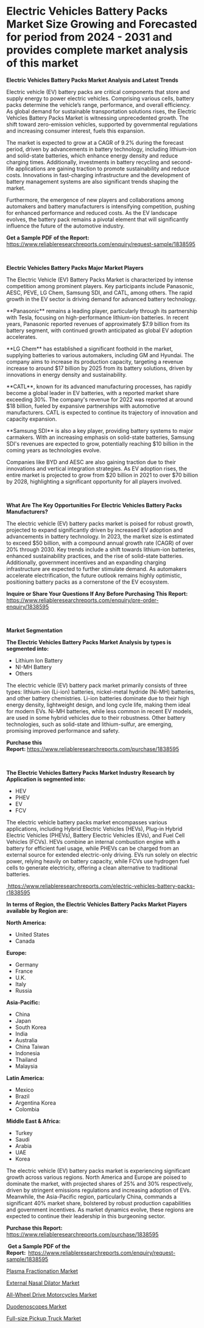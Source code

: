 <p><h1>Electric Vehicles Battery Packs Market Size Growing and Forecasted for period from 2024 - 2031 and provides complete market analysis of this market</h1></p><p><strong>Electric Vehicles Battery Packs Market Analysis and Latest Trends</strong></p>
<p><p>Electric vehicle (EV) battery packs are critical components that store and supply energy to power electric vehicles. Comprising various cells, battery packs determine the vehicle’s range, performance, and overall efficiency. As global demand for sustainable transportation solutions rises, the Electric Vehicles Battery Packs Market is witnessing unprecedented growth. The shift toward zero-emission vehicles, supported by governmental regulations and increasing consumer interest, fuels this expansion.</p><p>The market is expected to grow at a CAGR of 9.2% during the forecast period, driven by advancements in battery technology, including lithium-ion and solid-state batteries, which enhance energy density and reduce charging times. Additionally, investments in battery recycling and second-life applications are gaining traction to promote sustainability and reduce costs. Innovations in fast-charging infrastructure and the development of battery management systems are also significant trends shaping the market.</p><p>Furthermore, the emergence of new players and collaborations among automakers and battery manufacturers is intensifying competition, pushing for enhanced performance and reduced costs. As the EV landscape evolves, the battery pack remains a pivotal element that will significantly influence the future of the automotive industry.</p></p>
<p><strong>Get a Sample PDF of the Report:&nbsp;</strong> <a href="https://www.reliableresearchreports.com/enquiry/request-sample/1838595?utm_campaign=4&utm_medium=2&utm_source=Github&utm_content=ia&utm_term=04112024&utm_id=electric-vehicles-battery-packs">https://www.reliableresearchreports.com/enquiry/request-sample/1838595</a></p>
<p>&nbsp;</p>
<p><strong>Electric Vehicles Battery Packs Major Market Players</strong></p>
<p><p>The Electric Vehicle (EV) Battery Packs Market is characterized by intense competition among prominent players. Key participants include Panasonic, AESC, PEVE, LG Chem, Samsung SDI, and CATL, among others. The rapid growth in the EV sector is driving demand for advanced battery technology.</p><p>**Panasonic** remains a leading player, particularly through its partnership with Tesla, focusing on high-performance lithium-ion batteries. In recent years, Panasonic reported revenues of approximately $7.9 billion from its battery segment, with continued growth anticipated as global EV adoption accelerates.</p><p>**LG Chem** has established a significant foothold in the market, supplying batteries to various automakers, including GM and Hyundai. The company aims to increase its production capacity, targeting a revenue increase to around $17 billion by 2025 from its battery solutions, driven by innovations in energy density and sustainability.</p><p>**CATL**, known for its advanced manufacturing processes, has rapidly become a global leader in EV batteries, with a reported market share exceeding 30%. The company's revenue for 2022 was reported at around $18 billion, fueled by expansive partnerships with automotive manufacturers. CATL is expected to continue its trajectory of innovation and capacity expansion.</p><p>**Samsung SDI** is also a key player, providing battery systems to major carmakers. With an increasing emphasis on solid-state batteries, Samsung SDI's revenues are expected to grow, potentially reaching $10 billion in the coming years as technologies evolve.</p><p>Companies like BYD and AESC are also gaining traction due to their innovations and vertical integration strategies. As EV adoption rises, the entire market is projected to grow from $20 billion in 2021 to over $70 billion by 2028, highlighting a significant opportunity for all players involved.</p></p>
<p>&nbsp;</p>
<p><strong>What Are The Key Opportunities For Electric Vehicles Battery Packs Manufacturers?</strong></p>
<p><p>The electric vehicle (EV) battery packs market is poised for robust growth, projected to expand significantly driven by increased EV adoption and advancements in battery technology. In 2023, the market size is estimated to exceed $50 billion, with a compound annual growth rate (CAGR) of over 20% through 2030. Key trends include a shift towards lithium-ion batteries, enhanced sustainability practices, and the rise of solid-state batteries. Additionally, government incentives and an expanding charging infrastructure are expected to further stimulate demand. As automakers accelerate electrification, the future outlook remains highly optimistic, positioning battery packs as a cornerstone of the EV ecosystem.</p></p>
<p><strong>Inquire or Share Your Questions If Any Before Purchasing This Report:</strong> <a href="https://www.reliableresearchreports.com/enquiry/pre-order-enquiry/1838595?utm_campaign=4&utm_medium=2&utm_source=Github&utm_content=ia&utm_term=04112024&utm_id=electric-vehicles-battery-packs">https://www.reliableresearchreports.com/enquiry/pre-order-enquiry/1838595</a></p>
<p>&nbsp;</p>
<p><strong>Market Segmentation</strong></p>
<p><strong>The Electric Vehicles Battery Packs Market Analysis by types is segmented into:</strong></p>
<p><ul><li>Lithium Ion Battery</li><li>NI-MH Battery</li><li>Others</li></ul></p>
<p><p>The electric vehicle (EV) battery pack market primarily consists of three types: lithium-ion (Li-ion) batteries, nickel-metal hydride (Ni-MH) batteries, and other battery chemistries. Li-ion batteries dominate due to their high energy density, lightweight design, and long cycle life, making them ideal for modern EVs. Ni-MH batteries, while less common in recent EV models, are used in some hybrid vehicles due to their robustness. Other battery technologies, such as solid-state and lithium-sulfur, are emerging, promising improved performance and safety.</p></p>
<p><strong>Purchase this Report:&nbsp;</strong><a href="https://www.reliableresearchreports.com/purchase/1838595?utm_campaign=4&utm_medium=2&utm_source=Github&utm_content=ia&utm_term=04112024&utm_id=electric-vehicles-battery-packs">https://www.reliableresearchreports.com/purchase/1838595</a></p>
<p>&nbsp;</p>
<p><strong>The Electric Vehicles Battery Packs Market Industry Research by Application is segmented into:</strong></p>
<p><ul><li>HEV</li><li>PHEV</li><li>EV</li><li>FCV</li></ul></p>
<p><p>The electric vehicle battery packs market encompasses various applications, including Hybrid Electric Vehicles (HEVs), Plug-in Hybrid Electric Vehicles (PHEVs), Battery Electric Vehicles (EVs), and Fuel Cell Vehicles (FCVs). HEVs combine an internal combustion engine with a battery for efficient fuel usage, while PHEVs can be charged from an external source for extended electric-only driving. EVs run solely on electric power, relying heavily on battery capacity, while FCVs use hydrogen fuel cells to generate electricity, offering a clean alternative to traditional batteries.</p></p>
<p><a href="https://www.reliableresearchreports.com/electric-vehicles-battery-packs-r1838595?utm_campaign=4&utm_medium=2&utm_source=Github&utm_content=ia&utm_term=04112024&utm_id=electric-vehicles-battery-packs">&nbsp;https://www.reliableresearchreports.com/electric-vehicles-battery-packs-r1838595</a></p>
<p><strong>In terms of Region, the Electric Vehicles Battery Packs Market Players available by Region are:</strong></p>
<p>
    <p> <strong> North America: </strong>
        <ul>
            <li>United States</li>
            <li>Canada</li>
        </ul>
        </p> 
    <p> <strong> Europe: </strong>
        <ul>
            <li>Germany</li>
            <li>France</li>
            <li>U.K.</li>
            <li>Italy</li>
            <li>Russia</li>
        </ul>
        </p> 
    <p> <strong> Asia-Pacific: </strong>
        <ul>
            <li>China</li>
            <li>Japan</li>
            <li>South Korea</li>
            <li>India</li>
            <li>Australia</li>
            <li>China Taiwan</li>
            <li>Indonesia</li>
            <li>Thailand</li>
            <li>Malaysia</li>
        </ul>
        </p> 
    <p> <strong> Latin America: </strong>
        <ul>
            <li>Mexico</li>
            <li>Brazil</li>
            <li>Argentina Korea</li>
            <li>Colombia</li>
        </ul>
        </p> 
    <p> <strong> Middle East & Africa: </strong>
        <ul>
            <li>Turkey</li>
            <li>Saudi</li>
            <li>Arabia</li>
            <li>UAE</li>
            <li>Korea</li>
        </ul>
    </p>
    </p>
<p><p>The electric vehicle (EV) battery packs market is experiencing significant growth across various regions. North America and Europe are poised to dominate the market, with projected shares of 25% and 30% respectively, driven by stringent emissions regulations and increasing adoption of EVs. Meanwhile, the Asia-Pacific region, particularly China, commands a significant 40% market share, bolstered by robust production capabilities and government incentives. As market dynamics evolve, these regions are expected to continue their leadership in this burgeoning sector.</p></p>
<p><strong>Purchase this Report: </strong><a href="https://www.reliableresearchreports.com/purchase/1838595?utm_campaign=4&utm_medium=2&utm_source=Github&utm_content=ia&utm_term=04112024&utm_id=electric-vehicles-battery-packs">https://www.reliableresearchreports.com/purchase/1838595</a></p>
<p>&nbsp;<strong>Get a Sample PDF of the Report:&nbsp;&nbsp;</strong><a href="https://www.reliableresearchreports.com/enquiry/request-sample/1838595?utm_campaign=4&utm_medium=2&utm_source=Github&utm_content=ia&utm_term=04112024&utm_id=electric-vehicles-battery-packs">https://www.reliableresearchreports.com/enquiry/request-sample/1838595</a></p>
<p><strong></strong></p>
<p><p><a href="https://issuu.com/reportprime-2/docs/plasma-fractionation-market-size-20_7683e4128906d0?utm_campaign=4&utm_medium=2&utm_source=Github&utm_content=ia&utm_term=04112024&utm_id=electric-vehicles-battery-packs">Plasma Fractionation Market</a></p><p><a href="https://issuu.com/reportprime-2/docs/external-nasal-dilator-market-size-_b7bcb8404cfb7b?utm_campaign=4&utm_medium=2&utm_source=Github&utm_content=ia&utm_term=04112024&utm_id=electric-vehicles-battery-packs">External Nasal Dilator Market</a></p><p><a href="https://github.com/WayneGriffin411/Market-Research-Report-List-1/blob/main/all-wheel-drive-motorcycles-market.md?utm_campaign=4&utm_medium=2&utm_source=Github&utm_content=ia&utm_term=04112024&utm_id=electric-vehicles-battery-packs">All-Wheel Drive Motorcycles Market</a></p><p><a href="https://issuu.com/reportprime-2/docs/duodenoscopes-market-size-2030.pptx_59ca9f769a8985?utm_campaign=4&utm_medium=2&utm_source=Github&utm_content=ia&utm_term=04112024&utm_id=electric-vehicles-battery-packs">Duodenoscopes Market</a></p><p><a href="https://github.com/maximinauago/Market-Research-Report-List-1/blob/main/full-size-pickup-truck-market.md?utm_campaign=4&utm_medium=2&utm_source=Github&utm_content=ia&utm_term=04112024&utm_id=electric-vehicles-battery-packs">Full-size Pickup Truck Market</a></p></p>